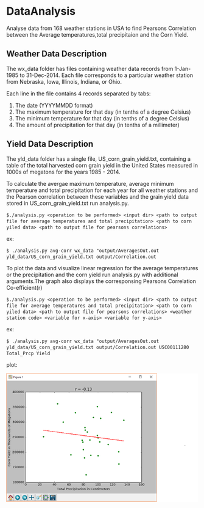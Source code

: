 # DataAnalysis

Analyse data from 168 weather stations in USA to find Pearsons Correlation between the Average temperatures,total precipitaion and the Corn Yield.

Weather Data Description
------------------------

The wx_data folder has files containing weather data records from 1-Jan-1985 to 31-Dec-2014. Each file corresponds to a particular weather station from Nebraska, Iowa, Illinois, Indiana, or Ohio. 

Each line in the file contains 4 records separated by tabs: 

1. The date (YYYYMMDD format)
2. The maximum temperature for that day (in tenths of a degree Celsius)
3. The minimum temperature for that day (in tenths of a degree Celsius)
4. The amount of precipitation for that day (in tenths of a millimeter)

Yield Data Description
----------------------

The yld_data folder has a single file, US_corn_grain_yield.txt, containing a table of the total harvested corn grain yield in the United States measured in 1000s of megatons for the years 1985 - 2014.

To calculate the avergae maximum temperature, average minimum temperature and total precipitation for each year for all weather stations and the Pearson correlation between these variables and the grain yield data stored in US_corn_grain_yield.txt run analysis.py.

    $./analysis.py <operation to be performed> <input dir> <path to output file for average temperatures and total precipitation> <path to corn yiled data> <path to output file for pearsons correlations>
ex:

    $ ./analysis.py avg-corr wx_data "output/AveragesOut.out yld_data/US_corn_grain_yield.txt output/Correlation.out
To plot  the data and visualize linear regression for the average temperatures or the precipitation and the corn yield run analysis.py with additional arguments.The graph also displays the corresponsing Pearsons Correlation Co-efficient(r)
     
    $./analysis.py <operation to be performed> <input dir> <path to output file for average temperatures and total precipitation> <path to corn yiled data> <path to output file for pearsons correlations> <weather station code> <variable for x-axis> <variable for y-axis> 
ex:

    $ ./analysis.py avg-corr wx_data "output/AveragesOut.out yld_data/US_corn_grain_yield.txt output/Correlation.out USC00111280 Total_Prcp Yield

plot:

![](plot.png)















 
